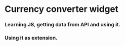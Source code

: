 # Currency converter widget
### Learning JS, getting data from API and using it.
### Using it as extension.

